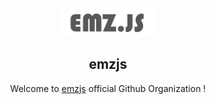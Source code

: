 <!-- align="center" -->
<div align="center">
<img src="https://raw.githubusercontent.com/emzjs/.github/main/profile/banner.png" height="45px">
  
## emzjs
  
Welcome to [emzjs](https://npmjs.com/emz) official Github Organization !
</div>
